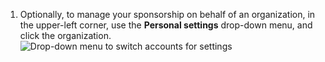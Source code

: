 1. Optionally, to manage your sponsorship on behalf of an organization, in the upper-left corner, use the **Personal settings** drop-down menu, and click the organization.
   ![Drop-down menu to switch accounts for settings](/assets/images/help/sponsors/billing-account-switcher.png)
